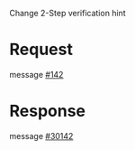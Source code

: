 Change 2-Step verification hint

# Request
message [#142](../../../proto/README.md#action_142)

# Response
message [#30142](../../../proto/README.md#action_30142)


